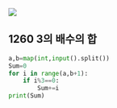 ![](C:\Users\sky\AppData\Roaming\Typora\typora-user-images\image-20200428203055430.png)

## 1260  3의 배수의 합

```python
a,b=map(int,input().split())
Sum=0
for i in range(a,b+1):
    if i%3==0:
        Sum+=i
print(Sum)
```



